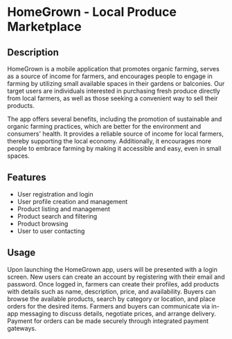 # HomeGrown - Local Produce Marketplace

## Description

HomeGrown is a mobile application that promotes organic farming, serves as a source of income for farmers, and encourages people to engage in farming by utilizing small available spaces in their gardens or balconies. Our target users are individuals interested in purchasing fresh produce directly from local farmers, as well as those seeking a convenient way to sell their products.

The app offers several benefits, including the promotion of sustainable and organic farming practices, which are better for the environment and consumers' health. It provides a reliable source of income for local farmers, thereby supporting the local economy. Additionally, it encourages more people to embrace farming by making it accessible and easy, even in small spaces.

## Features

- User registration and login
- User profile creation and management
- Product listing and management
- Product search and filtering
- Product browsing
- User to user contacting

## Usage

Upon launching the HomeGrown app, users will be presented with a login screen. New users can create an account by registering with their email and password. Once logged in, farmers can create their profiles, add products with details such as name, description, price, and availability. Buyers can browse the available products, search by category or location, and place orders for the desired items. Farmers and buyers can communicate via in-app messaging to discuss details, negotiate prices, and arrange delivery. Payment for orders can be made securely through integrated payment gateways.

